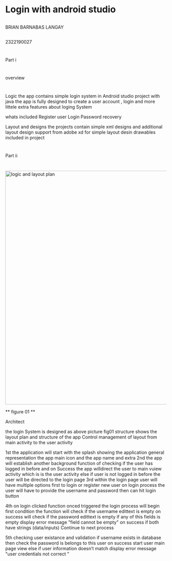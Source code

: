 # Login with android studio

##
BRIAN BARNABAS LANGAY
##
2322190027
##

#
Part i
#

#
overview
# 

Logic the app contains simple login system in Android studio project with java 
the app is fully designed to create a user account , login and more littele extra features about loging System 

whats included 
Register user
Login
Password recovery 


Layout and designs 
the projects contain simple xml designs and additional layout design  support from adobe xd for simple layout desin drawables included in project

#
Part ii
#


<img width="730" alt="logic and layout plan" src="https://github.com/brianlangay4/Login/assets/67788456/77e6cd7d-e67e-4112-8e62-4e742c9b4504">

**
figure 01
**

Architect 

the login System is designed as above picture fig01 structure 
shows the layout plan and structure of the app Control management of layout from main activity to the user activity 

1st the application will start with the splash showing the application general representation the app main icon and the app name and extra
2nd the app will establish another background function of checking if the user has logged in before and on Success the app willdirect the user to main vuiew activity 
which is is the user activity else if user is not logged in before the  user will be directed to the login page 
3rd within the login page user will have multiple options first to login or register new user on login process the user will have to provide the username and password then 
can hit login button 

4th on login clicked  function onced triggered the login process will begin first condition the function will check if the username edittext is empty on success 
will check if the password edittext is empty if any of this fields is empty display error message "field cannot be empty" on success if both have strings (data/inputs) 
Continue to next process

5th checking user existance and validation if username exists in database then check the password is belongs to this user on success start user main page view else
if user information doesn’t match display error message "user credentials not correct "




